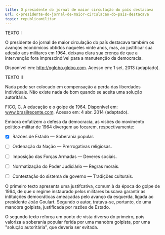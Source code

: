 ```yaml
---
title: O presidente do jornal de maior circulação do país destacava
url: o-presidente-do-jornal-de-maior-circulacao-do-pais-destacava
topic: republicamilitar
---
```



TEXTO l

O presidente do jornal de maior circulação do país destacava também os avanços econômicos obtidos naqueles vinte anos, mas, ao justificar sua adesão aos militares em 1964, deixava clara sua crença de que a intervenção fora imprescindível para a manutenção da democracia.

Disponível em: http://oglobo.globo.com. Acesso em: 1 set. 2013 (adaptado).

TEXTO II

Nada pode ser colocado em compensação à perda das liberdades individuais. Não existe nada de bom quando se aceita uma solução autoritária.

FICO, C. A educação e o golpe de 1964. Disponível em: www.brasilrecente.com. Acesso em: 4 abr. 2014 (adaptado).

Embora enfatizem a defesa da democracia, as visões do movimento político-militar de 1964 divergem ao focarem, respectivamente:



- [x] Razões de Estado — Soberania popular.
- [ ] Ordenação da Nação — Prerrogativas religiosas.
- [ ] Imposição das Forças Armadas — Deveres sociais.
- [ ] Normatização do Poder Judiciário — Regras morais.
- [ ] Contestação do sistema de governo — Tradições culturais.


O primeiro texto apresenta uma justifcativa, comum à da época do golpe de 1964, de que o regime instaurado pelos militares buscava garantir as intituições democráticas ameaçadas pelo avanço da esquerda, ligada ao presidente João Goulart. Segundo o autor, tratava-se, portanto, de uma manobra golpista, justificada por razões de Estado.

O segundo texto reforça um ponto de vista diverso do primeiro, pois valoriza a soberania popular ferida por uma manobra golpista, por uma "solução autoritária", que deveria ser evitada.
